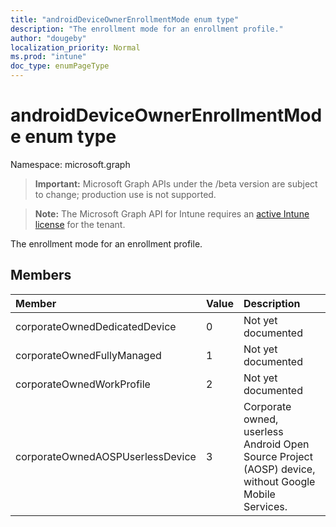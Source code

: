 ```yaml
---
title: "androidDeviceOwnerEnrollmentMode enum type"
description: "The enrollment mode for an enrollment profile."
author: "dougeby"
localization_priority: Normal
ms.prod: "intune"
doc_type: enumPageType
---
```


# androidDeviceOwnerEnrollmentMode enum type

Namespace: microsoft.graph

> **Important:** Microsoft Graph APIs under the /beta version are subject to change; production use is not supported.

> **Note:** The Microsoft Graph API for Intune requires an [active Intune license](https://go.microsoft.com/fwlink/?linkid=839381) for the tenant.

The enrollment mode for an enrollment profile.

## Members
|Member|Value|Description|
|:---|:---|:---|
|corporateOwnedDedicatedDevice|0|Not yet documented|
|corporateOwnedFullyManaged|1|Not yet documented|
|corporateOwnedWorkProfile|2|Not yet documented|
|corporateOwnedAOSPUserlessDevice|3|Corporate owned, userless Android Open Source Project (AOSP) device, without Google Mobile Services.|




